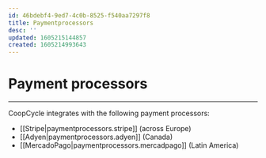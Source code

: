 ```yaml
---
id: 46bdebf4-9ed7-4c0b-8525-f540aa7297f8
title: Paymentprocessors
desc: ''
updated: 1605215144857
created: 1605214993643
---
```


# Payment processors
---

CoopCycle integrates with the following payment processors:

- [[Stripe|paymentprocessors.stripe]] (across Europe)
- [[Adyen|paymentprocessors.adyen]] (Canada)
- [[MercadoPago|paymentprocessors.mercadpago]] (Latin America)